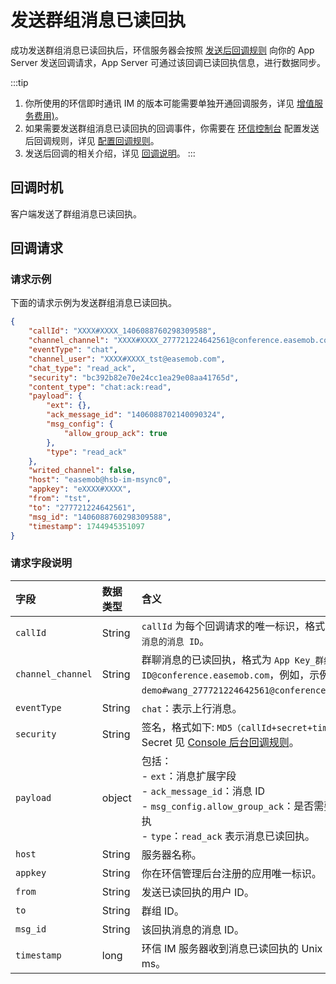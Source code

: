 # 发送群组消息已读回执

成功发送群组消息已读回执后，环信服务器会按照 [发送后回调规则](/product/enable_and_configure_IM.html#配置回调规则) 向你的 App Server 发送回调请求，App Server 可通过该回调已读回执信息，进行数据同步。

:::tip
1. 你所使用的环信即时通讯 IM 的版本可能需要单独开通回调服务，详见  [增值服务费用)](/product/pricing_policy.html#增值服务费用)。
2. 如果需要发送群组消息已读回执的回调事件，你需要在 [环信控制台](https://console.easemob.com/user/login) 配置发送后回调规则，详见 [配置回调规则](/product/enable_and_configure_IM.html#配置回调规则)。
3. 发送后回调的相关介绍，详见 [回调说明](/document/server-side/callback_postsending.html)。
:::

## 回调时机

客户端发送了群组消息已读回执。

## 回调请求

### 请求示例

下面的请求示例为发送群组消息已读回执。

```json
{
    "callId": "XXXX#XXXX_1406088760298309588",
    "channel_channel": "XXXX#XXXX_277721224642561@conference.easemob.com",
    "eventType": "chat",
    "channel_user": "XXXX#XXXX_tst@easemob.com",
    "chat_type": "read_ack",
    "security": "bc392b82e70e24cc1ea29e08aa41765d",
    "content_type": "chat:ack:read",
    "payload": {
        "ext": {},
        "ack_message_id": "1406088702140090324",
        "msg_config": {
            "allow_group_ack": true
        },
        "type": "read_ack"
    },
    "writed_channel": false,
    "host": "easemob@hsb-im-msync0",
    "appkey": "eXXXX#XXXX",
    "from": "tst",
    "to": "277721224642561",
    "msg_id": "1406088760298309588",
    "timestamp": 1744945351097
}
```

### 请求字段说明

| 字段        | 数据类型 | 含义                                                         |
| :---------- | :------- | :----------------------------------------------------------- |
| `callId`    | String   | `callId` 为每个回调请求的唯一标识，格式为 `App Key_回执消息的消息 ID`。 | 
| `channel_channel` | String   | 群聊消息的已读回执，格式为 `App Key_群组 ID@conference.easemob.com`，例如，示例中的 `easemob-demo#wang_277721224642561@conference.easemob.com`。|
| `eventType`       | String | `chat`：表示上行消息。                      |
| `security`  | String   | 签名，格式如下: `MD5（callId+secret+timestamp）`。Secret 见 [Console 后台回调规则](/product/enable_and_configure_IM.html#配置回调规则)。 |  
| `payload`   | object   | 包括：<br/> - `ext`：消息扩展字段<br/> - `ack_message_id`：消息 ID<br/> - `msg_config.allow_group_ack`：是否需要群消息已读回执 <br/> - `type`：`read_ack` 表示消息已读回执。|
| `host`      | String   | 服务器名称。                                                 |
| `appkey`    | String   | 你在环信管理后台注册的应用唯一标识。                         |
| `from`      | String   | 发送已读回执的用户 ID。                                        |
| `to`        | String   | 群组 ID。  |
| `msg_id`    | String   | 该回执消息的消息 ID。                                        |
| `timestamp` | long     | 环信 IM 服务器收到消息已读回执的 Unix 时间戳，单位为 ms。  |